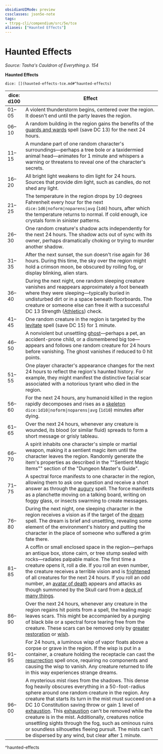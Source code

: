 ```yaml
---
obsidianUIMode: preview
cssclasses: json5e-note
tags:
- ttrpg-cli/compendium/src/5e/tce
aliases: ["Haunted Effects"]
---
```

# Haunted Effects
*Source: Tasha's Cauldron of Everything p. 154* 

**Haunted Effects**

`dice: [](haunted-effects-tce.md#^haunted-effects)`

| dice: d100 | Effect |
|------------|--------|
| 01–05 | A violent thunderstorm begins, centered over the region. It doesn't end until the party leaves the region. |
| 06–10 | A random building in the region gains the benefits of the [guards and wards](3-Mechanics/CLI/spells/guards-and-wards.md) spell (save DC 13) for the next 24 hours. |
| 11–15 | A mundane part of one random character's surroundings—perhaps a tree bole or a taxidermied animal head—animates for 1 minute and whispers a warning or threatens to reveal one of the character's secrets. |
| 16–20 | All bright light weakens to dim light for 24 hours. Sources that provide dim light, such as candles, do not shed any light. |
| 21–25 | The temperature in the region drops by 10 degrees Fahrenheit every hour for the next `dice:1d6\|noform\|noparens\|avg` (`1d6`) hours, after which the temperature returns to normal. If cold enough, ice crystals form in sinister patterns. |
| 26–30 | One random creature's shadow acts independently for the next 24 hours. The shadow acts out of sync with its owner, perhaps dramatically choking or trying to murder another shadow. |
| 31–35 | After the next sunset, the sun doesn't rise again for 36 hours. During this time, the sky over the region might hold a crimson moon, be obscured by roiling fog, or display blinking, alien stars. |
| 36–40 | During the next night, one random sleeping creature vanishes and reappears approximately a foot beneath where they were sleeping—typically buried in undisturbed dirt or in a space beneath floorboards. The creature or someone else can free it with a successful DC 13 Strength ([Athletics](3-Mechanics/CLI/rules/skills.md#Athletics)) check. |
| 41–45 | One random creature in the region is targeted by the [levitate](3-Mechanics/CLI/spells/levitate.md) spell (save DC 15) for 1 minute. |
| 46–50 | A nonviolent but unsettling [ghost](3-Mechanics/CLI/bestiary/undead/ghost.md)—perhaps a pet, an accident-prone child, or a dismembered big toe—appears and follows one random creature for 24 hours before vanishing. The ghost vanishes if reduced to 0 hit points. |
| 51–55 | One player character's appearance changes for the next 24 hours to reflect the region's haunted history. For example, they might manifest the distinctive facial scar associated with a notorious tyrant who died in the region. |
| 56–60 | For the next 24 hours, any humanoid killed in the region rapidly decomposes and rises as a [skeleton](3-Mechanics/CLI/bestiary/undead/skeleton.md) `dice:1d10\|noform\|noparens\|avg` (`1d10`) minutes after dying. |
| 61–65 | Over the next 24 hours, whenever any creature is wounded, its blood (or similar fluid) spreads to form a short message or grisly tableau. |
| 66–70 | A spirit inhabits one character's simple or martial weapon, making it a sentient magic item until the character leaves the region. Randomly generate the item's properties as described in the ""Sentient Magic Items"" section of the "Dungeon Master's Guide". |
| 71–75 | A spectral force manifests to one character in the region, allowing them to ask one question and receive a short answer as through the [augury](3-Mechanics/CLI/spells/augury.md) spell. The force manifests as a planchette moving on a talking board, writing on foggy glass, or insects swarming to create messages. |
| 76–80 | During the next night, one sleeping character in the region receives a vision as if the target of the [dream](3-Mechanics/CLI/spells/dream.md) spell. The dream is brief and unsettling, revealing some element of the environment's history and putting the character in the place of someone who suffered a grim fate there. |
| 81–85 | A coffin or small enclosed space in the region—perhaps an antique box, stone cairn, or tree stump sealed with rocks—radiates palpable malice. The first time a creature opens it, roll a die. If you roll an even number, the creature receives a terrible vision and is [frightened](3-Mechanics/CLI/rules/conditions.md#Frightened) of all creatures for the next 24 hours. If you roll an odd number, an [avatar of death](3-Mechanics/CLI/bestiary/undead/avatar-of-death-dmg.md) appears and attacks as though summoned by the Skull card from a [deck of many things](3-Mechanics/CLI/items/deck-of-many-things.md). |
| 86–90 | Over the next 24 hours, whenever any creature in the region regains hit points from a spell, the healing magic leaves scars. This might be accompanied by a purging of black bile or a spectral force tearing free from the creature. These scars can be removed only by [greater restoration](3-Mechanics/CLI/spells/greater-restoration.md) or [wish](3-Mechanics/CLI/spells/wish.md). |
| 91–95 | For 24 hours, a luminous wisp of vapor floats above a corpse or grave in the region. If the wisp is put in a container, a creature holding the receptacle can cast the [resurrection](3-Mechanics/CLI/spells/resurrection.md) spell once, requiring no components and causing the wisp to vanish. Any creature returned to life in this way experiences strange dreams. |
| 96–00 | A mysterious mist rises from the shadows. This dense fog heavily obscures everything in a 50-foot-radius sphere around one random creature in the region. Any creature that starts its turn in the mist must succeed on a DC 10 Constitution saving throw or gain 1 level of [exhaustion](3-Mechanics/CLI/rules/conditions.md#Exhaustion). This [exhaustion](3-Mechanics/CLI/rules/conditions.md#Exhaustion) can't be removed while the creature is in the mist. Additionally, creatures notice unsettling sights through the fog, such as ominous ruins or soundless silhouettes fleeing pursuit. The mists can't be dispersed by any wind, but clear after 1 minute. |
^haunted-effects